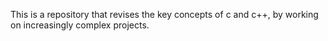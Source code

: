This is a repository that revises the key concepts of c and c++, by working on increasingly complex projects.
